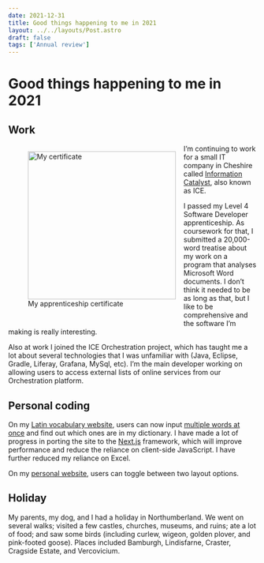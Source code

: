 ```yaml
---
date: 2021-12-31
title: Good things happening to me in 2021
layout: ../../layouts/Post.astro
draft: false
tags: ['Annual review']
---
```


# Good things happening to me in 2021

<style>
    @media screen and (min-width: 600px) {
        figure {
            float: left; margin-right: 1rem; margin-bottom: 1.5rem;
        }
    }
</style>

## Work

<figure>
<img width="300" style="aspect-ratio: 210/297;" alt="My certificate" src="images/apprenticeship-certificate.webp"/>
<figcaption>My apprenticeship certificate</figcaption>
</figure>

I’m continuing to work for a small IT company in Cheshire called [Information Catalyst](https://www.duncanritchie.co.uk/code#employment), also known as ICE.

I passed my Level 4 Software Developer apprenticeship. As coursework for that, I submitted a 20,000-word treatise about my work on a program that analyses Microsoft Word documents. I don’t think it needed to be as long as that, but I like to be comprehensive and the software I’m making is really interesting.

Also at work I joined the ICE Orchestration project, which has taught me a lot about several technologies that I was unfamiliar with (Java, Eclipse, Gradle, Liferay, Grafana, MySql, etc). I’m the main developer working on allowing users to access external lists of online services from our Orchestration platform.

## Personal coding
On my [Latin vocabulary website](https://www.velut.co.uk), users can now input [multiple words at once](https://www.velut.co.uk/many) and find out which ones are in my dictionary. I have made a lot of progress in porting the site to the [Next.js](https://nextjs.org/) framework, which will improve performance and reduce the reliance on client-side JavaScript. I have further reduced my reliance on Excel.

On my [personal website](https://www.duncanritchie.co.uk), users can toggle between two layout options.

## Holiday
My parents, my dog, and I had a holiday in Northumberland. We went on several walks; visited a few castles, churches, museums, and ruins; ate a lot of food; and saw some birds (including curlew, wigeon, golden plover, and pink-footed goose). Places included Bamburgh, Lindisfarne, Craster, Cragside Estate, and Vercovicium.
